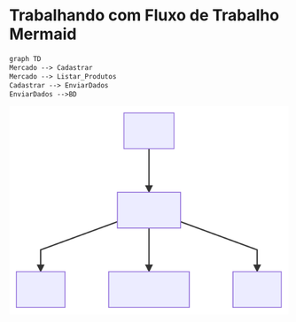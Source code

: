 # Trabalhando com Fluxo de Trabalho Mermaid
```mermaid
graph TD
Mercado --> Cadastrar
Mercado --> Listar_Produtos 
Cadastrar --> EnviarDados
EnviarDados -->BD
```

![Imagem](https://github.com/duuh30/vendedor/blob/master/Fluxo%20de%20Bd.svg)
